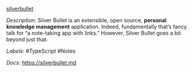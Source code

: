 [silverbullet](https://github.com/silverbulletmd/silverbullet)

*Description*: Silver Bullet is an extensible, open source, **personal knowledge management** application. Indeed, fundamentally that’s fancy talk for “a note-taking app with links.” However, Silver Bullet goes a bit beyond just that.

*Labels*: #TypeScript #Notes

*Docs*: https://silverbullet.md
